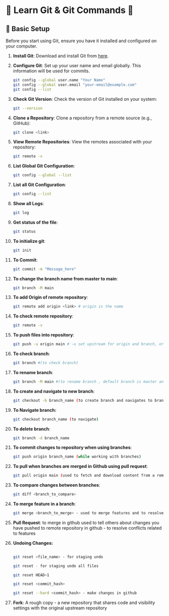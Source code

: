 # 🚀 **Learn Git & Git Commands** 🚀

## 🔧 **Basic Setup**

Before you start using Git, ensure you have it installed and configured on your computer.

1. **Install Git**:
   Download and install Git from [here](https://git-scm.com/).

2. **Configure Git**:
   Set up your user name and email globally. This information will be used for commits.

   ```bash
   git config --global user.name "Your Name"
   git config --global user.email "your-email@example.com"
   git config --list

3. **Check Git Version**:
    Check the version of Git installed on your system:

    ```bash
    git --version


4. **Clone a Repository**:
    Clone a repository from a remote source (e.g., GitHub):

    ```bash
    git clone <link>

5. **View Remote Repositories**:
    View the remotes associated with your repository:

    ```bash
    git remote -v

6. **List Global Git Configuration**:

    ```bash
    git config --global --list

7. **List all Git Configuration**:

    ```bash
    git config --list

8. **Show all Logs**:

    ```bash
    git log

9. **Get status of the file**:

    ```bash
    git status

10. **To initialize git**:

    ```bash
    git init

11. **To Commit**:

    ```bash
    git commit -m "Message_here"

12. **To change the branch name from master to main**:
    
    ```bash
    git branch -M main

13. **To add Origin of remote repository**:

    ```bash
    git remote add origin <link> # origin is the name

14. **To check remote repository**:

    ```bash
    git remote -v

15. **To push files into repository**:

    ```bash
    git push -u origin main # -u set upstream for origin and branch, origin remote repository name , main branch

16. **To check branch**:

    ```bash
    git branch #(to check branch)

17. **To rename branch**:

    ```bash
    git branch -M main #(to rename branch , default branch is master and it is changed to main)


18. **To create and navigate to new branch**:

    ```bash
    git checkout -b branch_name (to create branch and navigates to branch_name)

19. **To Navigate branch:**

    ```bash
    git checkout branch_name (to navigate)

20. **To delete branch**:

    ```bash
    git branch -d branch_name

21. **To commit changes to repository when using branches**:

    ```bash
    git push origin branch_name (while working with branches)

22. **To pull when branches are merged in Github using pull request**:

    ```bash
    git pull origin main (used to fetch and download content from a remote repo and update the local repository to match the content)

23. **To compare changes between branches**:

    ```bash
    git diff <branch_to_compare>

    
24. **To merge feature in a branch**:

    ```bash
    git merge <branch_to_merge> - used to merge features and to resolve conflicts related to features

25. **Pull Request**:
    to merge in github used to tell others about changes you have pushed to remote repository in github - to resolve conflicts related to features



26. **Undoing Changes:**

    ```bash
     
    git reset <file_name> - for staging undo

    git reset - for staging undo all files

    git reset HEAD~1

    git reset <commit_hash>

    git reset --hard <commit_hash> - make changes in github

27. **Fork**:
    A rough copy - a new repository that shares code and visibility settings with the original upstream repository 
